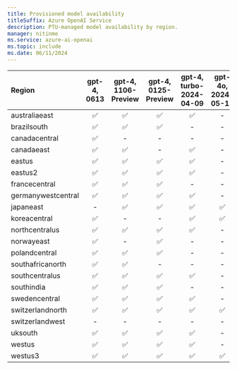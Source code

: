 ```yaml
---
title: Provisioned model availability
titleSuffix: Azure OpenAI Service
description: PTU-managed model availability by region.
manager: nitinme
ms.service: azure-ai-openai
ms.topic: include
ms.date: 06/11/2024
---
```


| **Region**     | **gpt-4**, **0613**   | **gpt-4**, **1106-Preview**   | **gpt-4**, **0125-Preview**   | **gpt-4**, **turbo-2024-04-09**   | **gpt-4o**, **2024-05-13**   | **gpt-4-32k**, **0613**   | **gpt-35-turbo**, **1106**   | **gpt-35-turbo**, **0125**   |
|:-------------------|:-------------------:|:---------------------------:|:---------------------------:|:-------------------------------:|:--------------------------:|:-----------------------:|:--------------------------:|:--------------------------:|
| australiaeast      | ✅                | ✅                        | ✅                        | ✅                            | -                      | ✅                    | ✅                       | ✅                       |
| brazilsouth        | ✅                | ✅                        | ✅                        | -                           | -                      | ✅                    | ✅                       | -                      |
| canadacentral      | ✅                | -                       | -                       | -                           | -                      | ✅                    | -                      | ✅                       |
| canadaeast         | ✅                | ✅                        | -                       | ✅                            | -                      | -                   | ✅                       | -                      |
| eastus             | ✅                | ✅                        | ✅                        | ✅                            | -                      | ✅                    | ✅                       | ✅                       |
| eastus2            | ✅                | ✅                        | ✅                        | ✅                            | -                      | ✅                    | ✅                       | ✅                       |
| francecentral      | ✅                | ✅                        | ✅                        | -                           | -                      | ✅                    | -                      | ✅                       |
| germanywestcentral | ✅                | ✅                        | ✅                        | ✅                            | -                      | ✅                    | ✅                       | -                      |
| japaneast          | -               | ✅                        | ✅                        | ✅                            | ✅                       | -                   | -                      | ✅                       |
| koreacentral       | ✅                | -                       | -                       | ✅                            | ✅                       | ✅                    | ✅                       | -                      |
| northcentralus     | ✅                | ✅                        | ✅                        | ✅                            | -                      | ✅                    | ✅                       | ✅                       |
| norwayeast         | ✅                | -                       | ✅                        | -                           | -                      | ✅                    | -                      | -                      |
| polandcentral      | ✅                | ✅                        | ✅                        | -                           | -                      | ✅                    | ✅                       | ✅                       |
| southafricanorth   | ✅                | ✅                        | -                       | -                           | -                      | ✅                    | ✅                       | -                      |
| southcentralus     | ✅                | ✅                        | ✅                        | ✅                            | -                      | ✅                    | ✅                       | ✅                       |
| southindia         | ✅                | ✅                        | ✅                        | -                           | -                      | ✅                    | ✅                       | ✅                       |
| swedencentral      | ✅                | ✅                        | ✅                        | ✅                            | -                      | ✅                    | ✅                       | ✅                       |
| switzerlandnorth   | ✅                | ✅                        | ✅                        | ✅                            | ✅                       | ✅                    | ✅                       | ✅                       |
| switzerlandwest    | -               | -                       | -                       | -                           | -                      | -                   | -                      | ✅                       |
| uksouth            | ✅                | ✅                        | ✅                        | ✅                            | -                      | ✅                    | ✅                       | ✅                       |
| westus             | ✅                | ✅                        | ✅                        | ✅                            | -                      | ✅                    | ✅                       | ✅                       |
| westus3            | ✅                | ✅                        | ✅                        | ✅                            | ✅                       | ✅                    | ✅                       | ✅                       |